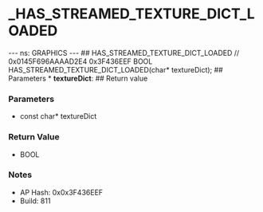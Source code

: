 # _HAS_STREAMED_TEXTURE_DICT_LOADED

--- ns: GRAPHICS --- ## HAS_STREAMED_TEXTURE_DICT_LOADED  // 0x0145F696AAAAD2E4 0x3F436EEF BOOL HAS_STREAMED_TEXTURE_DICT_LOADED(char* textureDict);   ## Parameters * **textureDict**:  ## Return value

### Parameters
* const char* textureDict

### Return Value
* BOOL

### Notes
* AP Hash: 0x0x3F436EEF
* Build: 811

